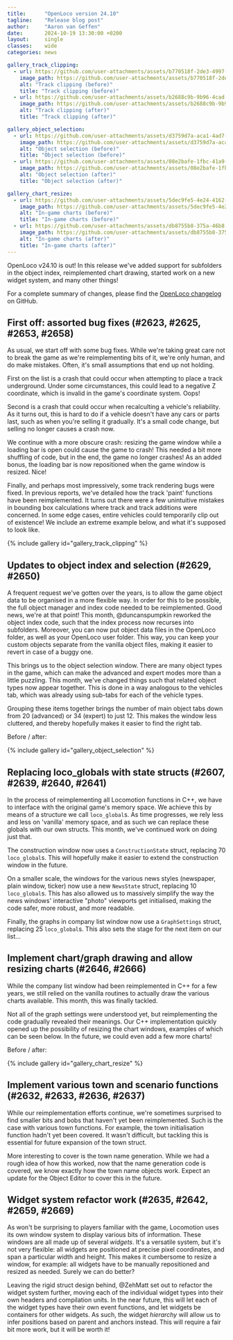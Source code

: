 ```yaml
---
title:      "OpenLoco version 24.10"
tagline:    "Release blog post"
author:     "Aaron van Geffen"
date:       2024-10-19 13:30:00 +0200
layout:     single
classes:    wide
categories: news

gallery_track_clipping:
  - url: https://github.com/user-attachments/assets/b770518f-2de3-4997-8308-af7acae95652
    image_path: https://github.com/user-attachments/assets/b770518f-2de3-4997-8308-af7acae95652
    alt: "Track clipping (before)"
    title: "Track clipping (before)"
  - url: https://github.com/user-attachments/assets/b2688c9b-9b96-4cad-add2-95f9a9bb6cf5
    image_path: https://github.com/user-attachments/assets/b2688c9b-9b96-4cad-add2-95f9a9bb6cf5
    alt: "Track clipping (after)"
    title: "Track clipping (after)"

gallery_object_selection:
  - url: https://github.com/user-attachments/assets/d3759d7a-aca1-4ad7-9554-b5bd2f459537
    image_path: https://github.com/user-attachments/assets/d3759d7a-aca1-4ad7-9554-b5bd2f459537
    alt: "Object selection (before)"
    title: "Object selection (before)"
  - url: https://github.com/user-attachments/assets/08e2bafe-1fbc-41a9-83ee-bb454985d048
    image_path: https://github.com/user-attachments/assets/08e2bafe-1fbc-41a9-83ee-bb454985d048
    alt: "Object selection (after)"
    title: "Object selection (after)"

gallery_chart_resize:
  - url: https://github.com/user-attachments/assets/5dec9fe5-4e24-4162-9410-2a715080992a
    image_path: https://github.com/user-attachments/assets/5dec9fe5-4e24-4162-9410-2a715080992a
    alt: "In-game charts (before)"
    title: "In-game charts (before)"
  - url: https://github.com/user-attachments/assets/db8755b8-375a-46b8-ba3c-8bfc8f492de2
    image_path: https://github.com/user-attachments/assets/db8755b8-375a-46b8-ba3c-8bfc8f492de2
    alt: "In-game charts (after)"
    title: "In-game charts (after)"
---
```


OpenLoco v24.10 is out! In this release we've added support for subfolders in
the object index, reimplemented chart drawing, started work on a new widget system,
and many other things!

For a complete summary of changes, please find the
[OpenLoco changelog](https://github.com/OpenLoco/OpenLoco/releases/tag/v24.10) on GitHub.

## First off: assorted bug fixes (#2623, #2625, #2653, #2658)

As usual, we start off with some bug fixes. While we're taking great care not to break the game
as we're reimplementing bits of it, we're only human, and do make mistakes. Often, it's
small assumptions that end up not holding.

First on the list is a crash that could occur when attempting to place a track underground.
Under some circumstances, this could lead to a negative Z coordinate, which is invalid in the game's
coordinate system. Oops!

Second is a crash that could occur when recalculting a vehicle's reliability. As it turns out,
this is hard to do if a vehicle doesn't have any cars or parts last, such as when you're selling
it gradually. It's a small code change, but selling no longer causes a crash now.

We continue with a more obscure crash: resizing the game window while a loading bar is open
could cause the game to crash! This needed a bit more shuffling of code, but in the end, the game
no longer crashes! As an added bonus, the loading bar is now repositioned when the game window
is resized. Nice!

Finally, and perhaps most impressively, some track rendering bugs were fixed. In previous reports,
we've detailed how the track 'paint' functions have been reimplemented. It turns out there were a
few unintuitive mistakes in bounding box calculations where track and track additions were concerned.
In some edge cases, entire vehicles could temporarily clip out of existence! We include an extreme
example below, and what it's supposed to look like.

{% include gallery id="gallery_track_clipping" %}

## Updates to object index and selection (#2629, #2650)

A frequent request we've gotten over the years, is to allow the game object data to be organised in a more
flexible way. In order for this to be possible, the full object manager and index code needed to be
reimplemented. Good news, we're at that point! This month, @duncanspumpkin reworked the object index code,
such that the index process now recurses into subfolders. Moreover, you can now put object data files
in the OpenLoco folder, as well as your OpenLoco user folder. This way, you can keep your custom objects
separate from the vanilla object files, making it easier to revert in case of a buggy one.

This brings us to the object selection window. There are many object types in the game, which can make
the advanced and expert modes more than a little puzzling. This month, we've changed things such that
related object types now appear together. This is done in a way analogous to the vehicles tab, which was
already using sub-tabs for each of the vehicle types.

Grouping these items together brings the number of main object tabs down from 20 (advanced) or 34 (expert)
to just 12. This makes the window less cluttered, and thereby hopefully makes it easier to find the right tab.

Before / after:

{% include gallery id="gallery_object_selection" %}

## Replacing loco_globals with state structs (#2607, #2639, #2640, #2641)

In the process of reimplementing all Locomotion functions in C++, we have to interface with the original
game's memory space. We achieve this by means of a structure we call `loco_global`s. As time progresses,
we rely less and less on 'vanilla' memory space, and as such we can replace these globals with our own
structs. This month, we've continued work on doing just that.

The construction window now uses a `ConstructionState` struct, replacing 70 `loco_global`s. This will
hopefully make it easier to extend the construction window in the future.

On a smaller scale, the windows for the various news styles (newspaper, plain window, ticker) now use
a new `NewsState` struct, replacing 10 `loco_global`s. This has also allowed us to massively simplify
the way the news windows' interactive "photo" viewports get initialised, making the code safer, more
robust, and more readable.

Finally, the graphs in company list window now use a `GraphSettings` struct, replacing 25 `loco_global`s.
This also sets the stage for the next item on our list...

## Implement chart/graph drawing and allow resizing charts (#2646, #2666)

While the company list window had been reimplemented in C++ for a few years, we still relied on the
vanilla routines to actually draw the various charts available. This month, this was finally tackled.

Not all of the graph settings were understood yet, but reimplementing the code gradually revealed their
meanings. Our C++ implementation quickly opened up the possibility of resizing the chart windows,
examples of which can be seen below. In the future, we could even add a few more charts!

Before / after:

{% include gallery id="gallery_chart_resize" %}

## Implement various town and scenario functions (#2632, #2633, #2636, #2637)

While our reimplementation efforts continue, we're sometimes surprised to find smaller bits and bobs
that haven't yet been reimplemented. Such is the case with various town functions. For example,
the town initialisation function hadn't yet been covered. It wasn't difficult, but tackling this
is essential for future expansion of the town struct.

More interesting to cover is the town name generation. While we had a rough idea of how this worked,
now that the name generation code is covered, we know exactly how the town name objects work.
Expect an update for the Object Editor to cover this in the future.

## Widget system refactor work (#2635, #2642, #2659, #2669)

As won't be surprising to players familiar with the game, Locomotion uses its own window system
to display various bits of information. These windows are all made up of several *widgets*. It's a
versatile system, but it's not very flexible: all widgets are positioned at precise pixel coordinates,
and span a particular width and height. This makes it cumbersome to resize a window, for example:
all widgets have to be manually repositioned and resized as needed. Surely we can do better?

Leaving the rigid struct design behind, @ZehMatt set out to refactor the widget system further,
moving each of the individual widget types into their own headers and compilation units. In the near
future, this will let each of the widget types have their own event functions, and let widgets
be containers for other widgets. As such, the widget *hierarchy* will allow us to infer positions
based on parent and anchors instead. This will require a fair bit more work, but it will be worth it!
